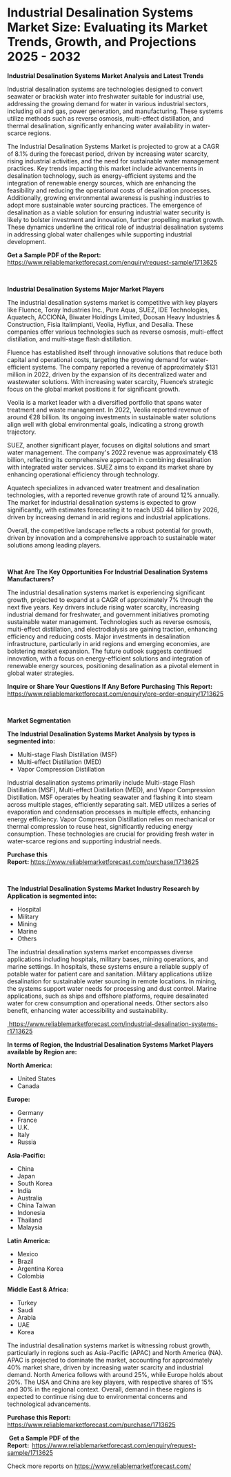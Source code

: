 <p><h1>Industrial Desalination Systems Market Size: Evaluating its Market Trends, Growth, and Projections 2025 - 2032</h1></p><p><strong>Industrial Desalination Systems Market Analysis and Latest Trends</strong></p>
<p><p>Industrial desalination systems are technologies designed to convert seawater or brackish water into freshwater suitable for industrial use, addressing the growing demand for water in various industrial sectors, including oil and gas, power generation, and manufacturing. These systems utilize methods such as reverse osmosis, multi-effect distillation, and thermal desalination, significantly enhancing water availability in water-scarce regions.</p><p>The Industrial Desalination Systems Market is projected to grow at a CAGR of 8.1% during the forecast period, driven by increasing water scarcity, rising industrial activities, and the need for sustainable water management practices. Key trends impacting this market include advancements in desalination technology, such as energy-efficient systems and the integration of renewable energy sources, which are enhancing the feasibility and reducing the operational costs of desalination processes. Additionally, growing environmental awareness is pushing industries to adopt more sustainable water sourcing practices. The emergence of desalination as a viable solution for ensuring industrial water security is likely to bolster investment and innovation, further propelling market growth. These dynamics underline the critical role of industrial desalination systems in addressing global water challenges while supporting industrial development.</p></p>
<p><strong>Get a Sample PDF of the Report:&nbsp;</strong> <a href="https://www.reliablemarketforecast.com/enquiry/request-sample/1713625?utm_campaign=1141&utm_medium=2&utm_source=Github&utm_content=ia&utm_term=11012025&utm_id=industrial-desalination-systems">https://www.reliablemarketforecast.com/enquiry/request-sample/1713625</a></p>
<p>&nbsp;</p>
<p><strong>Industrial Desalination Systems Major Market Players</strong></p>
<p><p>The industrial desalination systems market is competitive with key players like Fluence, Toray Industries Inc., Pure Aqua, SUEZ, IDE Technologies, Aquatech, ACCIONA, Biwater Holdings Limited, Doosan Heavy Industries & Construction, Fisia Italimpianti, Veolia, Hyflux, and Desalia. These companies offer various technologies such as reverse osmosis, multi-effect distillation, and multi-stage flash distillation.</p><p>Fluence has established itself through innovative solutions that reduce both capital and operational costs, targeting the growing demand for water-efficient systems. The company reported a revenue of approximately $131 million in 2022, driven by the expansion of its decentralized water and wastewater solutions. With increasing water scarcity, Fluence’s strategic focus on the global market positions it for significant growth.</p><p>Veolia is a market leader with a diversified portfolio that spans water treatment and waste management. In 2022, Veolia reported revenue of around €28 billion. Its ongoing investments in sustainable water solutions align well with global environmental goals, indicating a strong growth trajectory.</p><p>SUEZ, another significant player, focuses on digital solutions and smart water management. The company's 2022 revenue was approximately €18 billion, reflecting its comprehensive approach in combining desalination with integrated water services. SUEZ aims to expand its market share by enhancing operational efficiency through technology.</p><p>Aquatech specializes in advanced water treatment and desalination technologies, with a reported revenue growth rate of around 12% annually. The market for industrial desalination systems is expected to grow significantly, with estimates forecasting it to reach USD 44 billion by 2026, driven by increasing demand in arid regions and industrial applications. </p><p>Overall, the competitive landscape reflects a robust potential for growth, driven by innovation and a comprehensive approach to sustainable water solutions among leading players.</p></p>
<p>&nbsp;</p>
<p><strong>What Are The Key Opportunities For Industrial Desalination Systems Manufacturers?</strong></p>
<p><p>The industrial desalination systems market is experiencing significant growth, projected to expand at a CAGR of approximately 7% through the next five years. Key drivers include rising water scarcity, increasing industrial demand for freshwater, and government initiatives promoting sustainable water management. Technologies such as reverse osmosis, multi-effect distillation, and electrodialysis are gaining traction, enhancing efficiency and reducing costs. Major investments in desalination infrastructure, particularly in arid regions and emerging economies, are bolstering market expansion. The future outlook suggests continued innovation, with a focus on energy-efficient solutions and integration of renewable energy sources, positioning desalination as a pivotal element in global water strategies.</p></p>
<p><strong>Inquire or Share Your Questions If Any Before Purchasing This Report:</strong> <a href="https://www.reliablemarketforecast.com/enquiry/pre-order-enquiry/1713625?utm_campaign=1141&utm_medium=2&utm_source=Github&utm_content=ia&utm_term=11012025&utm_id=industrial-desalination-systems">https://www.reliablemarketforecast.com/enquiry/pre-order-enquiry/1713625</a></p>
<p>&nbsp;</p>
<p><strong>Market Segmentation</strong></p>
<p><strong>The Industrial Desalination Systems Market Analysis by types is segmented into:</strong></p>
<p><ul><li>Multi-stage Flash Distillation (MSF)</li><li>Multi-effect Distillation (MED)</li><li>Vapor Compression Distillation</li></ul></p>
<p><p>Industrial desalination systems primarily include Multi-stage Flash Distillation (MSF), Multi-effect Distillation (MED), and Vapor Compression Distillation. MSF operates by heating seawater and flashing it into steam across multiple stages, efficiently separating salt. MED utilizes a series of evaporation and condensation processes in multiple effects, enhancing energy efficiency. Vapor Compression Distillation relies on mechanical or thermal compression to reuse heat, significantly reducing energy consumption. These technologies are crucial for providing fresh water in water-scarce regions and supporting industrial needs.</p></p>
<p><strong>Purchase this Report:&nbsp;</strong><a href="https://www.reliablemarketforecast.com/purchase/1713625?utm_campaign=1141&utm_medium=2&utm_source=Github&utm_content=ia&utm_term=11012025&utm_id=industrial-desalination-systems">https://www.reliablemarketforecast.com/purchase/1713625</a></p>
<p>&nbsp;</p>
<p><strong>The Industrial Desalination Systems Market Industry Research by Application is segmented into:</strong></p>
<p><ul><li>Hospital</li><li>Military</li><li>Mining</li><li>Marine</li><li>Others</li></ul></p>
<p><p>The industrial desalination systems market encompasses diverse applications including hospitals, military bases, mining operations, and marine settings. In hospitals, these systems ensure a reliable supply of potable water for patient care and sanitation. Military applications utilize desalination for sustainable water sourcing in remote locations. In mining, the systems support water needs for processing and dust control. Marine applications, such as ships and offshore platforms, require desalinated water for crew consumption and operational needs. Other sectors also benefit, enhancing water accessibility and sustainability.</p></p>
<p><a href="https://www.reliablemarketforecast.com/industrial-desalination-systems-r1713625?utm_campaign=1141&utm_medium=2&utm_source=Github&utm_content=ia&utm_term=11012025&utm_id=industrial-desalination-systems">&nbsp;https://www.reliablemarketforecast.com/industrial-desalination-systems-r1713625</a></p>
<p><strong>In terms of Region, the Industrial Desalination Systems Market Players available by Region are:</strong></p>
<p>
    <p> <strong> North America: </strong>
        <ul>
            <li>United States</li>
            <li>Canada</li>
        </ul>
        </p> 
    <p> <strong> Europe: </strong>
        <ul>
            <li>Germany</li>
            <li>France</li>
            <li>U.K.</li>
            <li>Italy</li>
            <li>Russia</li>
        </ul>
        </p> 
    <p> <strong> Asia-Pacific: </strong>
        <ul>
            <li>China</li>
            <li>Japan</li>
            <li>South Korea</li>
            <li>India</li>
            <li>Australia</li>
            <li>China Taiwan</li>
            <li>Indonesia</li>
            <li>Thailand</li>
            <li>Malaysia</li>
        </ul>
        </p> 
    <p> <strong> Latin America: </strong>
        <ul>
            <li>Mexico</li>
            <li>Brazil</li>
            <li>Argentina Korea</li>
            <li>Colombia</li>
        </ul>
        </p> 
    <p> <strong> Middle East & Africa: </strong>
        <ul>
            <li>Turkey</li>
            <li>Saudi</li>
            <li>Arabia</li>
            <li>UAE</li>
            <li>Korea</li>
        </ul>
    </p>
    </p>
<p><p>The industrial desalination systems market is witnessing robust growth, particularly in regions such as Asia-Pacific (APAC) and North America (NA). APAC is projected to dominate the market, accounting for approximately 40% market share, driven by increasing water scarcity and industrial demand. North America follows with around 25%, while Europe holds about 20%. The USA and China are key players, with respective shares of 15% and 30% in the regional context. Overall, demand in these regions is expected to continue rising due to environmental concerns and technological advancements.</p></p>
<p><strong>Purchase this Report: </strong><a href="https://www.reliablemarketforecast.com/purchase/1713625?utm_campaign=1141&utm_medium=2&utm_source=Github&utm_content=ia&utm_term=11012025&utm_id=industrial-desalination-systems">https://www.reliablemarketforecast.com/purchase/1713625</a></p>
<p>&nbsp;<strong>Get a Sample PDF of the Report:&nbsp;&nbsp;</strong><a href="https://www.reliablemarketforecast.com/enquiry/request-sample/1713625?utm_campaign=1141&utm_medium=2&utm_source=Github&utm_content=ia&utm_term=11012025&utm_id=industrial-desalination-systems">https://www.reliablemarketforecast.com/enquiry/request-sample/1713625</a></p>
<p><strong></strong></p>
<p>Check more reports on <a href="https://www.reliablemarketforecast.com/?utm_campaign=1141&utm_medium=2&utm_source=Github&utm_content=ia&utm_term=11012025&utm_id=industrial-desalination-systems">https://www.reliablemarketforecast.com/</a></p>